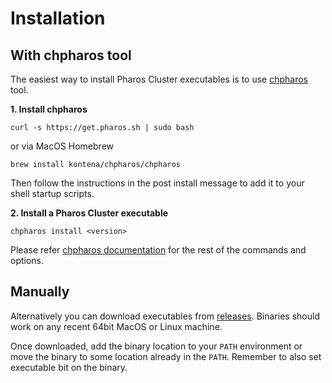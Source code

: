 # Installation

## With chpharos tool
The easiest way to install Pharos Cluster executables is to use [chpharos](https://github.com/kontena/chpharos) tool.

**1. Install chpharos**
```
curl -s https://get.pharos.sh | sudo bash
```

or via MacOS Homebrew

```
brew install kontena/chpharos/chpharos
```

Then follow the instructions in the post install message to add it to your shell startup scripts.

**2. Install a Pharos Cluster executable**

```
chpharos install <version>
```

Please refer [chpharos documentation](https://github.com/kontena/chpharos) for the rest of the commands and options.

## Manually
Alternatively you can download executables from [releases](https://account.kontena.io/downloads). Binaries should work on any recent 64bit MacOS or Linux machine.

Once downloaded, add the binary location to your `PATH` environment or move the binary to some location already in the `PATH`. Remember to also set executable bit on the binary.
